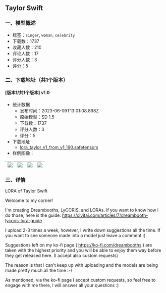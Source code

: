 ## Taylor Swift
### 一、模型概述

- 标签：`singer`, `woman`, `celebrity`
- 下载数：1737
- 收藏人数：210
- 评论人数：17
- 评分人数：3
- 评分：5

### 二、下载地址（共1个版本）

#### [版本1/共1个版本] v1.0

- 统计数据
  - 发布时间：2023-06-09T13:01:08.898Z
  - 原始模型：SD 1.5
  - 下载数：1737
  - 评分人数：3
  - 评分：5
- 下载地址
  - [lora_taylor_v1_from_v1_160.safetensors](https://civitai.com/api/download/models/92401)
- 样例图像：

| <img src="https://image.civitai.com/xG1nkqKTMzGDvpLrqFT7WA/0ef921ee-b77a-4ab1-aa6d-4c0bc1a2dfe7/width=450/1084181.jpeg" /> | <img src="https://image.civitai.com/xG1nkqKTMzGDvpLrqFT7WA/bc1522bb-5f13-4d3d-80cc-2575476c8382/width=450/1084185.jpeg" /> | <img src="https://image.civitai.com/xG1nkqKTMzGDvpLrqFT7WA/264b3023-98c9-4770-86fd-857d8b197569/width=450/1084182.jpeg" /> | <img src="https://image.civitai.com/xG1nkqKTMzGDvpLrqFT7WA/d0c567f9-01aa-4d15-be74-13dcd0fe8b96/width=450/1084183.jpeg" /> |
| ---- | ---- | ---- | ---- |


### 三、详情
<p>LORA of Taylor Swift</p><p>Welcome to my corner!</p><p>I'm creating Dreambooths, LyCORIS, and LORAs. If you want to know how I do those, here is the guide: <a target="_blank" rel="ugc" href="https://civitai.com/articles/7/dreambooth-lycoris-lora-guide">https://civitai.com/articles/7/dreambooth-lycoris-lora-guide</a></p><p>I upload 2-3 times a week, however, I write down suggestions all the time. If you want to see someone made into a model just leave a comment :)</p><p>Suggestions left on my ko-fi page ( <a target="_blank" rel="ugc" href="https://ko-fi.com/dreambooths">https://ko-fi.com/dreambooths</a> ) are taken with the highest priority and you will be able to enjoy them way before they get released here. (I accept also custom requests)</p><p>The reason is that I can't keep up with uploading and the models are being made pretty much all the time :-)</p><p>As mentioned, via the ko-fi page I accept custom requests, so feel free to engage with me there, I will answer all your questions :)</p>